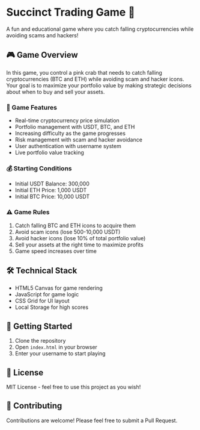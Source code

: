 # Succinct Trading Game 🦀

A fun and educational game where you catch falling cryptocurrencies while avoiding scams and hackers!

## 🎮 Game Overview

In this game, you control a pink crab that needs to catch falling cryptocurrencies (BTC and ETH) while avoiding scam and hacker icons. Your goal is to maximize your portfolio value by making strategic decisions about when to buy and sell your assets.

### 🎯 Game Features

- Real-time cryptocurrency price simulation
- Portfolio management with USDT, BTC, and ETH
- Increasing difficulty as the game progresses
- Risk management with scam and hacker avoidance
- User authentication with username system
- Live portfolio value tracking

### 💰 Starting Conditions

- Initial USDT Balance: 300,000
- Initial ETH Price: 1,000 USDT
- Initial BTC Price: 10,000 USDT

### ⚠️ Game Rules

1. Catch falling BTC and ETH icons to acquire them
2. Avoid scam icons (lose 500-10,000 USDT)
3. Avoid hacker icons (lose 10% of total portfolio value)
4. Sell your assets at the right time to maximize profits
5. Game speed increases over time

## 🛠️ Technical Stack

- HTML5 Canvas for game rendering
- JavaScript for game logic
- CSS Grid for UI layout
- Local Storage for high scores

## 🚀 Getting Started

1. Clone the repository
2. Open `index.html` in your browser
3. Enter your username to start playing

## 📝 License

MIT License - feel free to use this project as you wish!

## 🤝 Contributing

Contributions are welcome! Please feel free to submit a Pull Request. 
